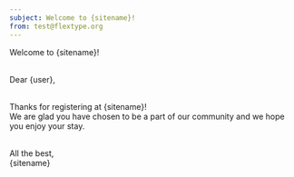 ```yaml
---
subject: Welcome to {sitename}!
from: test@flextype.org
---
```

Welcome to {sitename}!<br><br>

Dear {user},<br><br>

Thanks for registering at {sitename}!<br> We are glad you have chosen to be a part of our community and we hope you enjoy your stay.<br><br>

All the best,<br>
{sitename}
